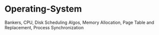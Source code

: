 # Operating-System
Bankers, CPU, Disk Scheduling Algos, Memory Allocation, Page Table and Replacement, Process Synchronization
